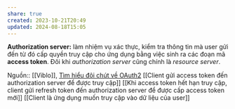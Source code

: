 ```yaml
---
share: true
created: 2023-10-21T20:49
updated: 2024-08-18T15:05
---
```

**Authorization server:** làm nhiệm vụ xác thực, kiểm tra thông tin mà user gửi đến từ đó cấp quyền truy cập cho ứng dụng bằng việc sinh ra các đoạn mã **access token**. Đôi khi _authorization server_ cũng chính là _resource server_.

Nguồn:: [[Viblo]], [Tìm hiểu đôi chút về OAuth2](https://viblo.asia/p/tim-hieu-doi-chut-ve-oauth2-eW65GvMLlDO)
[[Client gửi access token đến authorization server để được truy cập]]
[[Khi access token hết hạn truy cập, client gửi refresh token đến authorization server để được cấp access token mới]]
[[Client là ứng dụng muốn truy cập vào dữ liệu của user]]
